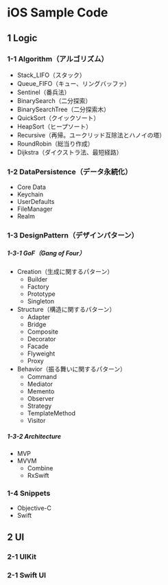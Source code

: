 # iOS Sample Code

## 1  Logic

### 1-1 Algorithm（アルゴリズム）
 -   Stack_LIFO（スタック）
 -   Queue_FIFO（キュー、リングバッファ）
 -   Sentinel（番兵法）
 -   BinarySearch（二分探索）
 -   BinarySearchTree（二分探索木）
 -   QuickSort（クイックソート）
 -   HeapSort（ヒープソート）
 -   Recursive（再帰。ユークリッド互除法とハノイの塔）
 -   RoundRobin（総当り作成）
 -   Dijkstra（ダイクストラ法、最短経路）

### 1-2 DataPersistence（データ永続化）
 -   Core Data
 -   Keychain
 -   UserDefaults
 -   FileManager
 -   Realm
 
### 1-3 DesignPattern（デザインパターン）

##### 1-3-1  GoF（Gang of Four）
- Creation（生成に関するパターン）
   -   Builder
   -   Factory
   -   Prototype
   -   Singleton
- Structure（構造に関するパターン）
   -   Adapter
   -   Bridge
   -   Composite
   -   Decorator
   -   Facade
   -   Flyweight
   -   Proxy
- Behavior（振る舞いに関するパターン）
   -   Command
   -   Mediator
   -   Memento
   -   Observer
   -   Strategy
   -   TemplateMethod
   -   Visitor

##### 1-3-2  Architecture
- MVP
- MVVM
   -  Combine
   -  RxSwift

### 1-4 Snippets
- Objective-C
- Swift


## 2 UI

### 2-1 UIKit

### 2-1 Swift UI

